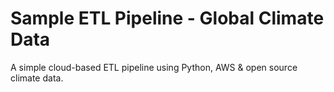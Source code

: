 # Sample ETL Pipeline - Global Climate Data
A simple cloud-based ETL pipeline using Python, AWS & open source climate data.

